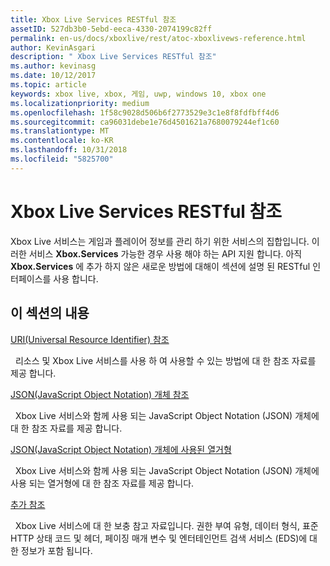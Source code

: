 ```yaml
---
title: Xbox Live Services RESTful 참조
assetID: 527db3b0-5ebd-eeca-4330-2074199c82ff
permalink: en-us/docs/xboxlive/rest/atoc-xboxlivews-reference.html
author: KevinAsgari
description: " Xbox Live Services RESTful 참조"
ms.author: kevinasg
ms.date: 10/12/2017
ms.topic: article
keywords: xbox live, xbox, 게임, uwp, windows 10, xbox one
ms.localizationpriority: medium
ms.openlocfilehash: 1f58c9028d506b6f2773529e3c1e8f8fdfbff4d6
ms.sourcegitcommit: ca96031debe1e76d4501621a7680079244ef1c60
ms.translationtype: MT
ms.contentlocale: ko-KR
ms.lasthandoff: 10/31/2018
ms.locfileid: "5825700"
---
```

# <a name="xbox-live-services-restful-reference"></a>Xbox Live Services RESTful 참조

Xbox Live 서비스는 게임과 플레이어 정보를 관리 하기 위한 서비스의 집합입니다. 이러한 서비스 **Xbox.Services** 가능한 경우 사용 해야 하는 API 지원 합니다. 아직 **Xbox.Services** 에 추가 하지 않은 새로운 방법에 대해이 섹션에 설명 된 RESTful 인터페이스를 사용 합니다.

<a id="ID4E5"></a>


## <a name="in-this-section"></a>이 섹션의 내용

[URI(Universal Resource Identifier) 참조](uri/atoc-xboxlivews-reference-uris.md)

&nbsp;&nbsp;리소스 및 Xbox Live 서비스를 사용 하 여 사용할 수 있는 방법에 대 한 참조 자료를 제공 합니다.

[JSON(JavaScript Object Notation) 개체 참조](json/atoc-xboxlivews-reference-json.md)

&nbsp;&nbsp;Xbox Live 서비스와 함께 사용 되는 JavaScript Object Notation (JSON) 개체에 대 한 참조 자료를 제공 합니다.

[JSON(JavaScript Object Notation) 개체에 사용된 열거형](enums/atoc-xboxlivews-reference-enums.md)

&nbsp;&nbsp;Xbox Live 서비스와 함께 사용 되는 JavaScript Object Notation (JSON) 개체에 사용 되는 열거형에 대 한 참조 자료를 제공 합니다.

[추가 참조](additional/atoc-xboxlivews-reference-additional.md)

&nbsp;&nbsp;Xbox Live 서비스에 대 한 보충 참고 자료입니다. 권한 부여 유형, 데이터 형식, 표준 HTTP 상태 코드 및 헤더, 페이징 매개 변수 및 엔터테인먼트 검색 서비스 (EDS)에 대 한 정보가 포함 됩니다.
